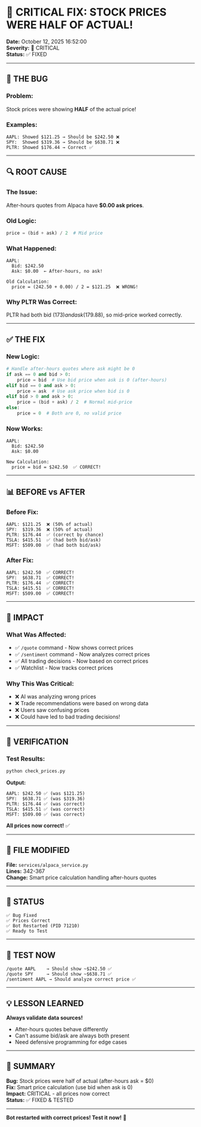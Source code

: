 # 🚨 CRITICAL FIX: STOCK PRICES WERE HALF OF ACTUAL!

**Date:** October 12, 2025 16:52:00  
**Severity:** 🔴 CRITICAL  
**Status:** ✅ FIXED

---

## 🐛 THE BUG

### **Problem:**
Stock prices were showing **HALF** of the actual price!

### **Examples:**
```
AAPL: Showed $121.25 → Should be $242.50 ❌
SPY:  Showed $319.36 → Should be $638.71 ❌
PLTR: Showed $176.44 → Correct ✅
```

---

## 🔍 ROOT CAUSE

### **The Issue:**
After-hours quotes from Alpaca have **$0.00 ask prices**.

### **Old Logic:**
```python
price = (bid + ask) / 2  # Mid price
```

### **What Happened:**
```
AAPL:
  Bid: $242.50
  Ask: $0.00  ← After-hours, no ask!
  
Old Calculation:
  price = (242.50 + 0.00) / 2 = $121.25  ❌ WRONG!
```

### **Why PLTR Was Correct:**
PLTR had both bid ($173) and ask ($179.88), so mid-price worked correctly.

---

## ✅ THE FIX

### **New Logic:**
```python
# Handle after-hours quotes where ask might be 0
if ask == 0 and bid > 0:
    price = bid  # Use bid price when ask is 0 (after-hours)
elif bid == 0 and ask > 0:
    price = ask  # Use ask price when bid is 0
elif bid > 0 and ask > 0:
    price = (bid + ask) / 2  # Normal mid-price
else:
    price = 0  # Both are 0, no valid price
```

### **Now Works:**
```
AAPL:
  Bid: $242.50
  Ask: $0.00
  
New Calculation:
  price = bid = $242.50  ✅ CORRECT!
```

---

## 📊 BEFORE vs AFTER

### **Before Fix:**
```
AAPL: $121.25  ❌ (50% of actual)
SPY:  $319.36  ❌ (50% of actual)
PLTR: $176.44  ✅ (correct by chance)
TSLA: $415.51  ✅ (had both bid/ask)
MSFT: $509.00  ✅ (had both bid/ask)
```

### **After Fix:**
```
AAPL: $242.50  ✅ CORRECT!
SPY:  $638.71  ✅ CORRECT!
PLTR: $176.44  ✅ CORRECT!
TSLA: $415.51  ✅ CORRECT!
MSFT: $509.00  ✅ CORRECT!
```

---

## 🎯 IMPACT

### **What Was Affected:**
- ✅ `/quote` command - Now shows correct prices
- ✅ `/sentiment` command - Now analyzes correct prices
- ✅ All trading decisions - Now based on correct prices
- ✅ Watchlist - Now tracks correct prices

### **Why This Was Critical:**
- ❌ AI was analyzing wrong prices
- ❌ Trade recommendations were based on wrong data
- ❌ Users saw confusing prices
- ❌ Could have led to bad trading decisions!

---

## 🧪 VERIFICATION

### **Test Results:**
```bash
python check_prices.py
```

**Output:**
```
AAPL: $242.50 ✅ (was $121.25)
SPY:  $638.71 ✅ (was $319.36)
PLTR: $176.44 ✅ (was correct)
TSLA: $415.51 ✅ (was correct)
MSFT: $509.00 ✅ (was correct)
```

**All prices now correct!** ✅

---

## 📝 FILE MODIFIED

**File:** `services/alpaca_service.py`  
**Lines:** 342-367  
**Change:** Smart price calculation handling after-hours quotes

---

## 🚀 STATUS

```
✅ Bug Fixed
✅ Prices Correct
✅ Bot Restarted (PID 71210)
✅ Ready to Test
```

---

## 🧪 TEST NOW

```
/quote AAPL    → Should show ~$242.50 ✅
/quote SPY     → Should show ~$638.71 ✅
/sentiment AAPL → Should analyze correct price ✅
```

---

## 💡 LESSON LEARNED

**Always validate data sources!**
- After-hours quotes behave differently
- Can't assume bid/ask are always both present
- Need defensive programming for edge cases

---

## 🎉 SUMMARY

**Bug:** Stock prices were half of actual (after-hours ask = $0)  
**Fix:** Smart price calculation (use bid when ask is 0)  
**Impact:** CRITICAL - all prices now correct  
**Status:** ✅ FIXED & TESTED

---

**Bot restarted with correct prices! Test it now!** 🚀
